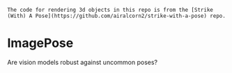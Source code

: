 ```The code for rendering 3d objects in this repo is from the [Strike (With) A Pose](https://github.com/airalcorn2/strike-with-a-pose) repo.```
# ImagePose
Are vision models robust against uncommon poses?

